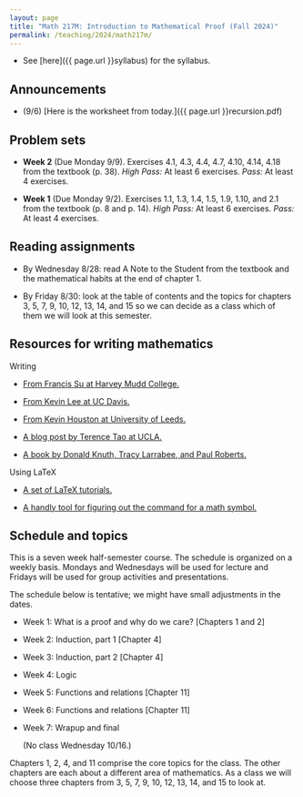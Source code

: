 ```yaml
---
layout: page
title: "Math 217M: Introduction to Mathematical Proof (Fall 2024)"
permalink: /teaching/2024/math217m/
---
```


* See [here]({{ page.url }}syllabus) for the syllabus.


Announcements
-------------

* (9/6) [Here is the worksheet from today.]({{ page.url }}recursion.pdf)

Problem sets
-------

* **Week 2** (Due Monday 9/9). Exercises 4.1, 4.3, 4.4, 4.7, 4.10, 4.14, 4.18 from the textbook (p. 38). *High Pass:* At least 6 exercises. *Pass:* At least 4 exercises.

* **Week 1** (Due Monday 9/2). Exercises 1.1, 1.3, 1.4, 1.5, 1.9, 1.10, and 2.1 from the textbook (p. 8 and p. 14). *High Pass:* At least 6 exercises. *Pass:* At least 4 exercises.

Reading assignments
-------

* By Wednesday 8/28: read A Note to the Student from the textbook and the mathematical habits at the end of chapter 1.

* By Friday 8/30: look at the table of contents and the topics for chapters 3, 5, 7, 9, 10, 12, 13, 14, and 15 so we can decide as a class which of them we will look at this semester.

Resources for writing mathematics
---------

Writing 

* [From Francis Su at Harvey Mudd College.](https://math.hmc.edu/su/writing-math-well/)

* [From Kevin Lee at UC Davis.](https://web.cs.ucdavis.edu/~amenta/w10/writingman.pdf)

* [From Kevin Houston at University of Leeds.](https://www1.maths.leeds.ac.uk/~khouston/pdf/htwm.pdf)

* [A blog post by Terence Tao at UCLA.](https://terrytao.wordpress.com/advice-on-writing-papers/)

* [A book by Donald Knuth, Tracy Larrabee, and Paul Roberts.](https://jmlr.csail.mit.edu/reviewing-papers/knuth_mathematical_writing.pdf)

Using LaTeX

* [A set of LaTeX tutorials.](https://www.overleaf.com/learn/latex/Tutorials) 

* [A handly tool for figuring out the command for a math symbol.](https://detexify.kirelabs.org/classify.html) 

Schedule and topics
--------

This is a seven week half-semester course. The schedule is organized on a weekly basis. Mondays and Wednesdays will be used for lecture and Fridays will be used for group activities and presentations. 

The schedule below is tentative; we might have small adjustments in the dates. 

* Week 1: What is a proof and why do we care? [Chapters 1 and 2]
	
* Week 2: Induction, part 1 [Chapter 4]

* Week 3: Induction, part 2 [Chapter 4]
	
* Week 4: Logic
	
* Week 5: Functions and relations [Chapter 11]
	
* Week 6: Functions and relations [Chapter 11]
	
* Week 7: Wrapup and final
	
	(No class Wednesday 10/16.)
	
Chapters 1, 2, 4, and 11 comprise the core topics for the class. The other chapters are each about a different area of mathematics. As a class we will choose three chapters from 3, 5, 7, 9, 10, 12, 13, 14, and 15 to look at.
